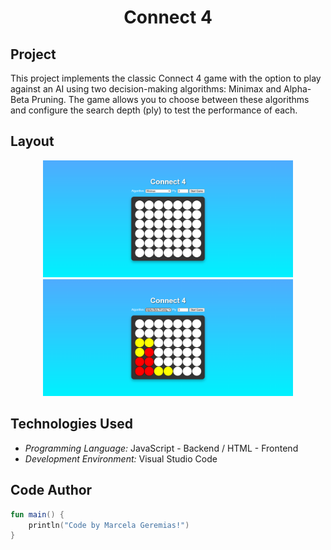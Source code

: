 <h1 align="center">Connect 4 </h1>

## Project
This project implements the classic Connect 4 game with the option to play against an AI using two decision-making algorithms: Minimax and Alpha-Beta Pruning. The game allows you to choose between these algorithms and configure the search depth (ply) to test the performance of each.

## Layout
<div align="center">
  <img src="./imagens/connect_for.png" alt="App Screenshot" width="400"/>
  <img src="./imagens/connect_for_.png" alt="App Screenshot" width="400"/>
</div>

## Technologies Used
- *Programming Language:* JavaScript - Backend / HTML - Frontend
- *Development Environment:* Visual Studio Code

## Code Author
```kotlin
fun main() {
    println("Code by Marcela Geremias!")
}